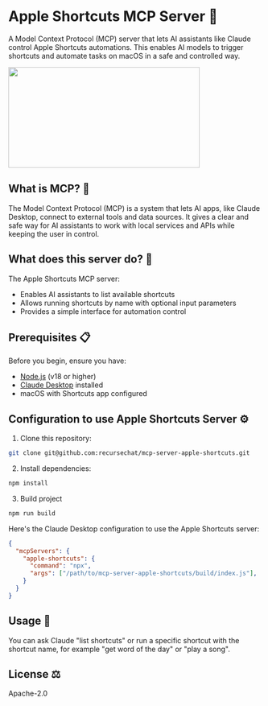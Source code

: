 # Apple Shortcuts MCP Server 🤖

A Model Context Protocol (MCP) server that lets AI assistants like Claude control Apple Shortcuts automations. This enables AI models to trigger shortcuts and automate tasks on macOS in a safe and controlled way.

<a href="https://glama.ai/mcp/servers/15z6abk6p2"><img width="380" height="200" src="https://glama.ai/mcp/servers/15z6abk6p2/badge" /></a>

## What is MCP? 🤔

The Model Context Protocol (MCP) is a system that lets AI apps, like Claude Desktop, connect to external tools and data sources. It gives a clear and safe way for AI assistants to work with local services and APIs while keeping the user in control.

## What does this server do? 🚀

The Apple Shortcuts MCP server:
- Enables AI assistants to list available shortcuts
- Allows running shortcuts by name with optional input parameters 
- Provides a simple interface for automation control

## Prerequisites 📋

Before you begin, ensure you have:

- [Node.js](https://nodejs.org/) (v18 or higher)
- [Claude Desktop](https://claude.ai/download) installed
- macOS with Shortcuts app configured

## Configuration to use Apple Shortcuts Server ⚙️

1. Clone this repository:

```sh
git clone git@github.com:recursechat/mcp-server-apple-shortcuts.git
```

2. Install dependencies:
```sh
npm install
```

3. Build project
```sh
npm run build
```

Here's the Claude Desktop configuration to use the Apple Shortcuts server:
```json
{
  "mcpServers": {
    "apple-shortcuts": {
      "command": "npx",
      "args": ["/path/to/mcp-server-apple-shortcuts/build/index.js"],
    }
  }
}
```

<!--
```json
{
  "mcpServers": {
    "apple-shortcuts": {
      "command": "npx",
      "args": ["-y", "mcp-server-apple-shortcuts"]
    }
  }
}
```
-->

## Usage 🎯

You can ask Claude "list shortcuts" or run a specific shortcut with the shortcut name, for example "get word of the day" or "play a song".

## License ⚖️

Apache-2.0
